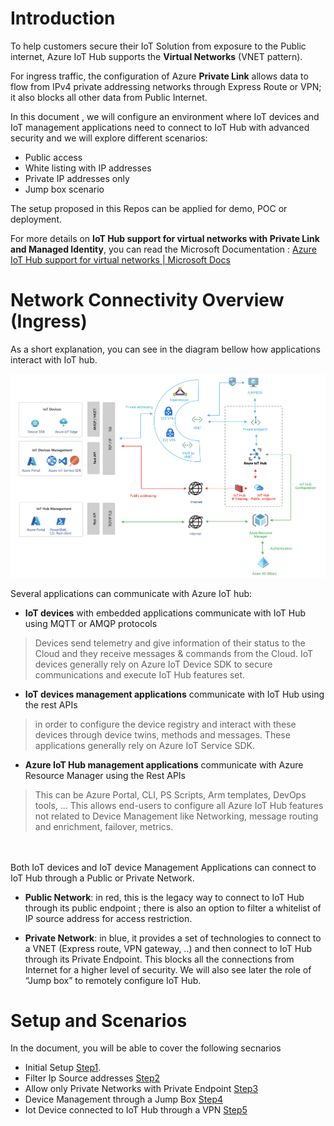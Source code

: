 # Introduction

To help customers secure their IoT Solution from exposure to the Public internet, Azure IoT Hub supports the **Virtual Networks** (VNET pattern).

For ingress traffic, the configuration of Azure **Private Link** allows data to flow from IPv4 private addressing networks through Express Route or VPN; it also blocks all other data from Public Internet.

In this document , we will configure an environment where IoT devices and IoT management applications need to connect to IoT Hub with advanced security and we will explore different scenarios:

- Public access
- White listing with IP addresses
- Private IP addresses only
- Jump box scenario

The setup proposed in this Repos can be applied for demo, POC or deployment.

For more details on **IoT Hub support for virtual networks with Private Link and Managed Identity**,  you can read the Microsoft Documentation : [Azure IoT Hub support for virtual networks | Microsoft Docs](https://docs.microsoft.com/en-us/azure/iot-hub/virtual-network-support)


# Network Connectivity Overview (Ingress)
As a short explanation, you can see in the diagram bellow how applications interact with IoT hub.

<img width="823" alt="private-endpoint-intro" src="https://github.com/chmagitt/iothub-private-endpoint/blob/main/media/Intro1.png">

Several applications can communicate with Azure IoT hub: 
- **IoT devices** with embedded applications communicate with IoT Hub using MQTT or AMQP protocols
> Devices send telemetry and give information of their status to the Cloud and they receive messages & commands from the Cloud. IoT devices generally rely on Azure IoT Device SDK to secure communications and execute IoT Hub features set.

- **IoT devices management applications** communicate with IoT Hub using the rest APIs 
> in order to configure the device registry and interact with these devices through device twins, methods and messages. These applications generally rely on Azure IoT Service SDK.

- **Azure IoT Hub management applications** communicate with Azure Resource Manager using the Rest APIs
> This can be Azure Portal, CLI, PS Scripts, Arm templates, DevOps tools, … This allows end-users to configure all Azure IoT Hub features not related to Device Management like Networking, message routing and enrichment, failover, metrics.
<br>
<br>
Both IoT devices and IoT device Management Applications can connect to IoT Hub through a Public or Private Network.

- **Public Network**: in red, this is the legacy way to connect to IoT Hub through its public endpoint ; there is also an option to filter a whitelist of IP source address for access restriction.

- **Private Network**: in blue, it provides a set of technologies to connect to a VNET (Express route, VPN gateway, ..) and then connect to IoT Hub through its Private Endpoint. This blocks all the connections from Internet for a higher level of security. We will also see later the role of “Jump box” to remotely configure IoT Hub.

# Setup and Scenarios
In the document, you will be able to cover the following secnarios
- Initial Setup [Step1](https://github.com/chmagitt/iothub-private-endpoint/blob/main/chapters/setup.md).
- Filter Ip Source addresses [Step2](https://github.com/chmagitt/iothub-private-endpoint/blob/main/chapters/ipfilter.md)
- Allow only Private Networks with Private Endpoint [Step3](https://github.com/chmagitt/iothub-private-endpoint/blob/main/chapters/jumpbox.md)
- Device Management through a Jump Box [Step4]()
- Iot Device connected to IoT Hub through a VPN [Step5](https://github.com/chmagitt/iothub-private-endpoint/blob/main/chapters/vpngateway.md)
